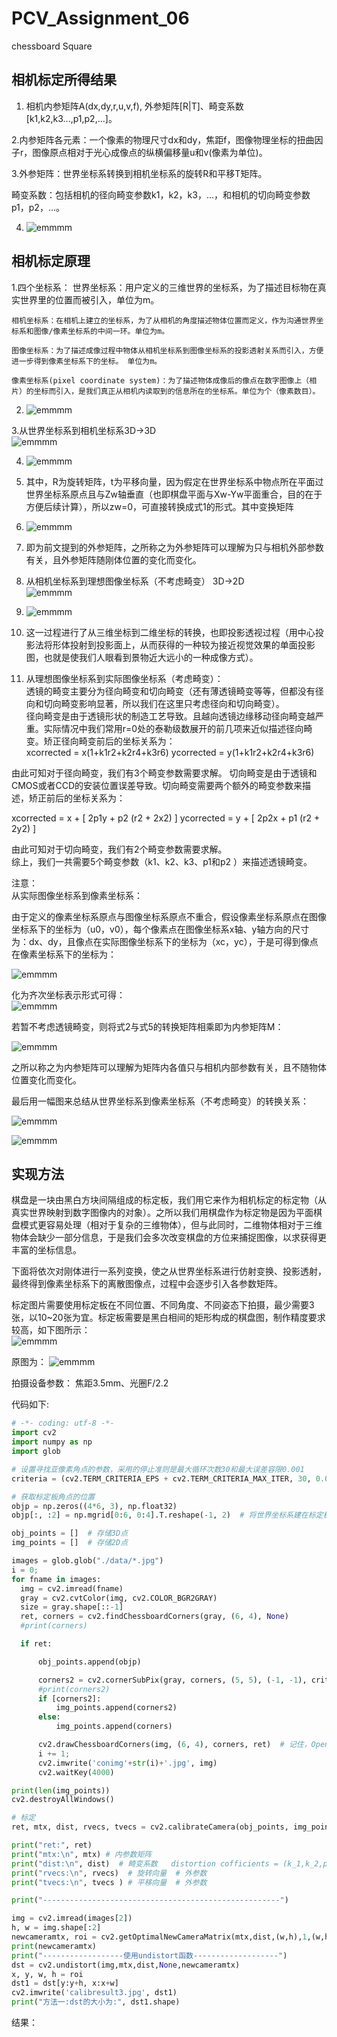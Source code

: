 # PCV_Assignment_06
chessboard Square
## 相机标定所得结果
  1. 相机内参矩阵A(dx,dy,r,u,v,f), 外参矩阵[R|T]、畸变系数[k1,k2,k3...,p1,p2,...]。 
  
  2.内参矩阵各元素：一个像素的物理尺寸dx和dy，焦距f，图像物理坐标的扭曲因子r，图像原点相对于光心成像点的纵横偏移量u和v(像素为单位)。
  
  3.外参矩阵：世界坐标系转换到相机坐标系的旋转R和平移T矩阵。
  
  畸变系数：包括相机的径向畸变参数k1，k2，k3，...，和相机的切向畸变参数p1，p2，...。
  
  4.  ![emmmm](https://github.com/Heured/PCV_Assignment_06/blob/master/imgToShow/原理.png)
  
  
## 相机标定原理
  1.四个坐标系：
    世界坐标系：用户定义的三维世界的坐标系，为了描述目标物在真实世界里的位置而被引入，单位为m。
    
    相机坐标系：在相机上建立的坐标系，为了从相机的角度描述物体位置而定义，作为沟通世界坐标系和图像/像素坐标系的中间一环。单位为m。
    
    图像坐标系：为了描述成像过程中物体从相机坐标系到图像坐标系的投影透射关系而引入，方便进一步得到像素坐标系下的坐标。 单位为m。
    
    像素坐标系(pixel coordinate system)：为了描述物体成像后的像点在数字图像上（相片）的坐标而引入，是我们真正从相机内读取到的信息所在的坐标系。单位为个（像素数目）。
    
  2.  ![emmmm](https://github.com/Heured/PCV_Assignment_06/blob/master/imgToShow/原理2.png)
  
  3.从世界坐标系到相机坐标系3D->3D  
  ![emmmm](https://github.com/Heured/PCV_Assignment_06/blob/master/imgToShow/原理3.png)
  
  4.  ![emmmm](https://github.com/Heured/PCV_Assignment_06/blob/master/imgToShow/原理3_1.png)
  
  5. 其中，R为旋转矩阵，t为平移向量，因为假定在世界坐标系中物点所在平面过世界坐标系原点且与Zw轴垂直（也即棋盘平面与Xw-Yw平面重合，目的在于方便后续计算），所以zw=0，可直接转换成式1的形式。其中变换矩阵
  
  6.  ![emmmm](https://github.com/Heured/PCV_Assignment_06/blob/master/imgToShow/原理3_2.png)
  
  7. 即为前文提到的外参矩阵，之所称之为外参矩阵可以理解为只与相机外部参数有关，且外参矩阵随刚体位置的变化而变化。
  
  8. 从相机坐标系到理想图像坐标系（不考虑畸变） 3D->2D  
  ![emmmm](https://github.com/Heured/PCV_Assignment_06/blob/master/imgToShow/原理4.png)
  
  9.  ![emmmm](https://github.com/Heured/PCV_Assignment_06/blob/master/imgToShow/原理5.png)
  
  10. 这一过程进行了从三维坐标到二维坐标的转换，也即投影透视过程（用中心投影法将形体投射到投影面上，从而获得的一种较为接近视觉效果的单面投影图，也就是使我们人眼看到景物近大远小的一种成像方式）。
  
  11. 从理想图像坐标系到实际图像坐标系（考虑畸变）：  
  透镜的畸变主要分为径向畸变和切向畸变（还有薄透镜畸变等等，但都没有径向和切向畸变影响显著，所以我们在这里只考虑径向和切向畸变）。  
  径向畸变是由于透镜形状的制造工艺导致。且越向透镜边缘移动径向畸变越严重。实际情况中我们常用r=0处的泰勒级数展开的前几项来近似描述径向畸变。矫正径向畸变前后的坐标关系为：  
  xcorrected = x(1+k1r2+k2r4+k3r6)
  ycorrected = y(1+k1r2+k2r4+k3r6)
    
  由此可知对于径向畸变，我们有3个畸变参数需要求解。
  切向畸变是由于透镜和CMOS或者CCD的安装位置误差导致。切向畸变需要两个额外的畸变参数来描述，矫正前后的坐标关系为：  
  
  xcorrected = x + [ 2p1y + p2 (r2 + 2x2) ]
  ycorrected = y + [ 2p2x + p1 (r2 + 2y2) ]
  
  由此可知对于切向畸变，我们有2个畸变参数需要求解。  
  综上，我们一共需要5个畸变参数（k1、k2、k3、p1和p2 ）来描述透镜畸变。
  
  注意：  
  从实际图像坐标系到像素坐标系：  
  
  由于定义的像素坐标系原点与图像坐标系原点不重合，假设像素坐标系原点在图像坐标系下的坐标为（u0，v0），每个像素点在图像坐标系x轴、y轴方向的尺寸为：dx、dy，且像点在实际图像坐标系下的坐标为（xc，yc），于是可得到像点在像素坐标系下的坐标为：  
  
  ![emmmm](https://github.com/Heured/PCV_Assignment_06/blob/master/imgToShow/原理6.png)
  
  化为齐次坐标表示形式可得：  
  ![emmmm](https://github.com/Heured/PCV_Assignment_06/blob/master/imgToShow/原理7.png)
  
  若暂不考虑透镜畸变，则将式2与式5的转换矩阵相乘即为内参矩阵M：  
  
  ![emmmm](https://github.com/Heured/PCV_Assignment_06/blob/master/imgToShow/原理8.png)
  
  之所以称之为内参矩阵可以理解为矩阵内各值只与相机内部参数有关，且不随物体位置变化而变化。 
  
  最后用一幅图来总结从世界坐标系到像素坐标系（不考虑畸变）的转换关系：  
  
  ![emmmm](https://github.com/Heured/PCV_Assignment_06/blob/master/imgToShow/原理9.png)
  
  ![emmmm](https://github.com/Heured/PCV_Assignment_06/blob/master/imgToShow/原理10.png)
  
## 实现方法
  棋盘是一块由黑白方块间隔组成的标定板，我们用它来作为相机标定的标定物（从真实世界映射到数字图像内的对象）。之所以我们用棋盘作为标定物是因为平面棋盘模式更容易处理（相对于复杂的三维物体），但与此同时，二维物体相对于三维物体会缺少一部分信息，于是我们会多次改变棋盘的方位来捕捉图像，以求获得更丰富的坐标信息。  

  下面将依次对刚体进行一系列变换，使之从世界坐标系进行仿射变换、投影透射，最终得到像素坐标系下的离散图像点，过程中会逐步引入各参数矩阵。
  
  标定图片需要使用标定板在不同位置、不同角度、不同姿态下拍摄，最少需要3张，以10~20张为宜。标定板需要是黑白相间的矩形构成的棋盘图，制作精度要求较高，如下图所示：  
  ![emmmm](https://github.com/Heured/PCV_Assignment_06/blob/master/imgToShow/棋盘.png)
  
  原图为：
  ![emmmm](https://github.com/Heured/PCV_Assignment_06/blob/master/imgToShow/原图.PNG)
  
  拍摄设备参数： 焦距3.5mm、光圈F/2.2
  
  代码如下:  
  ```python
  # -*- coding: utf-8 -*-
import cv2
import numpy as np
import glob

# 设置寻找亚像素角点的参数，采用的停止准则是最大循环次数30和最大误差容限0.001
criteria = (cv2.TERM_CRITERIA_EPS + cv2.TERM_CRITERIA_MAX_ITER, 30, 0.001)

# 获取标定板角点的位置
objp = np.zeros((4*6, 3), np.float32)
objp[:, :2] = np.mgrid[0:6, 0:4].T.reshape(-1, 2)  # 将世界坐标系建在标定板上，所有点的Z坐标全部为0，所以只需要赋值x和y

obj_points = []  # 存储3D点
img_points = []  # 存储2D点

images = glob.glob("./data/*.jpg")
i = 0;
for fname in images:
    img = cv2.imread(fname)
    gray = cv2.cvtColor(img, cv2.COLOR_BGR2GRAY)
    size = gray.shape[::-1]
    ret, corners = cv2.findChessboardCorners(gray, (6, 4), None)
    #print(corners)

    if ret:

        obj_points.append(objp)

        corners2 = cv2.cornerSubPix(gray, corners, (5, 5), (-1, -1), criteria)  # 在原角点的基础上寻找亚像素角点
        #print(corners2)
        if [corners2]:
            img_points.append(corners2)
        else:
            img_points.append(corners)

        cv2.drawChessboardCorners(img, (6, 4), corners, ret)  # 记住，OpenCV的绘制函数一般无返回值
        i += 1;
        cv2.imwrite('conimg'+str(i)+'.jpg', img)
        cv2.waitKey(4000)

print(len(img_points))
cv2.destroyAllWindows()

# 标定
ret, mtx, dist, rvecs, tvecs = cv2.calibrateCamera(obj_points, img_points, size, None, None)

print("ret:", ret)
print("mtx:\n", mtx) # 内参数矩阵
print("dist:\n", dist)  # 畸变系数   distortion cofficients = (k_1,k_2,p_1,p_2,k_3)
print("rvecs:\n", rvecs)  # 旋转向量  # 外参数
print("tvecs:\n", tvecs ) # 平移向量  # 外参数

print("-----------------------------------------------------")

img = cv2.imread(images[2])
h, w = img.shape[:2]
newcameramtx, roi = cv2.getOptimalNewCameraMatrix(mtx,dist,(w,h),1,(w,h))#显示更大范围的图片（正常重映射之后会删掉一部分图像）
print(newcameramtx)
print("------------------使用undistort函数-------------------")
dst = cv2.undistort(img,mtx,dist,None,newcameramtx)
x, y, w, h = roi
dst1 = dst[y:y+h, x:x+w]
cv2.imwrite('calibresult3.jpg', dst1)
print("方法一:dst的大小为:", dst1.shape)
  ```
  
结果：  

  
  
